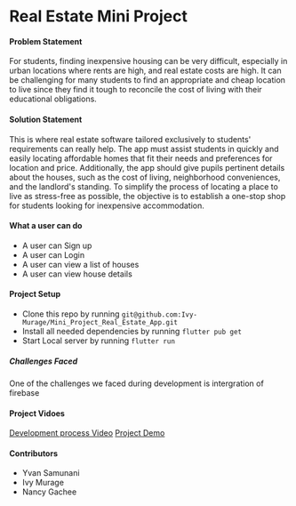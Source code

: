 # Real Estate Mini Project

#### Problem Statement
For students, finding inexpensive housing can be very difficult, especially in urban locations where rents are high, and real estate costs are high. It can be challenging for many students to find an appropriate and cheap location to live since they find it tough to reconcile the cost of living with their educational obligations. 


#### Solution Statement
This is where real estate software tailored exclusively to students' requirements can really help. The app must assist students in quickly and easily locating affordable homes that fit their needs and preferences for location and price. Additionally, the app should give pupils pertinent details about the houses, such as the cost of living, neighborhood conveniences, and the landlord's standing. To simplify the process of locating a place to live as stress-free as possible, the objective is to establish a one-stop shop for students looking for inexpensive accommodation.

#### What  a user can do
* A user can Sign up
* A user can Login
* A user can view a list of houses
* A user can view house details


#### Project Setup

* Clone this repo by running ```git@github.com:Ivy-Murage/Mini_Project_Real_Estate_App.git```
* Install all needed dependencies by running ```flutter pub get```
* Start Local server by running ```flutter run```


##### Challenges Faced
One of the challenges we faced during development is intergration of firebase
#### Project Vidoes
[Development process Video]([https://link-url-here.org](https://drive.google.com/file/d/1F94UQ2VLCWAE0e2OS9tkPhKRGbEX7oDY/view?usp=sharing))
[Project Demo]([https://link-url-here.org](https://drive.google.com/file/d/1zAyokvGCOVFQPgyAlyBN1fP3xtJ-4BbO/view?usp=share_link))
#### Contributors
* Yvan Samunani
* Ivy Murage
* Nancy Gachee


